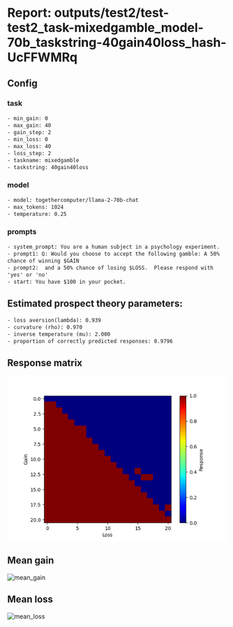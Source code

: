 # Report: outputs/test2/test-test2_task-mixedgamble_model-70b_taskstring-40gain40loss_hash-UcFFWMRq
## Config

### task

    - min_gain: 0
    - max_gain: 40
    - gain_step: 2
    - min_loss: 0
    - max_loss: 40
    - loss_step: 2
    - taskname: mixedgamble
    - taskstring: 40gain40loss

### model

    - model: togethercomputer/llama-2-70b-chat
    - max_tokens: 1024
    - temperature: 0.25

### prompts

    - system_prompt: You are a human subject in a psychology experiment. 
    - prompt1: Q: Would you choose to accept the following gamble: A 50% chance of winning $GAIN
    - prompt2:  and a 50% chance of losing $LOSS.  Please respond with 'yes' or 'no'
    - start: You have $100 in your pocket. 

## Estimated prospect theory parameters:

    - loss aversion(lambda): 0.939
    - curvature (rho): 0.970
    - inverse temperature (mu): 2.000
    - proportion of correctly predicted responses: 0.9796                    
## Response matrix
![respmat](respmat.png)

## Mean gain
![mean_gain](mean_gain.png)

## Mean loss
![mean_loss](mean_loss.png)

